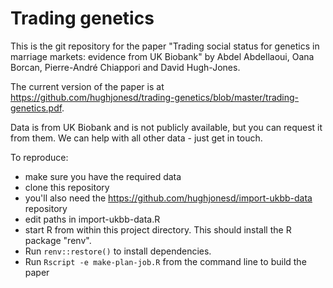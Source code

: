 
# Trading genetics

This is the git repository for the paper "Trading social status for genetics 
in marriage markets: evidence from UK Biobank" by Abdel Abdellaoui, Oana
Borcan, Pierre-André Chiappori and David Hugh-Jones.

The current version of the paper is at https://github.com/hughjonesd/trading-genetics/blob/master/trading-genetics.pdf.

Data is from UK Biobank and is not publicly available, but you can request it
from them. We can help with all other data - just get in touch.

To reproduce:

* make sure you have the required data
* clone this repository
* you'll also need the https://github.com/hughjonesd/import-ukbb-data repository
* edit paths in import-ukbb-data.R
* start R from within this project directory. This should install the R package
  "renv".
* Run `renv::restore()` to install dependencies.
* Run `Rscript -e make-plan-job.R` from the command line to build the
  paper
